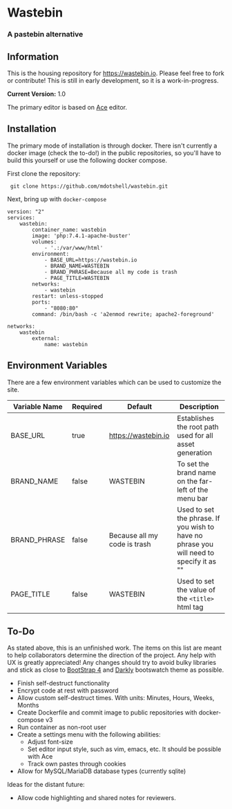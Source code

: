 # Wastebin
### A pastebin alternative

## Information

This is the housing repository for https://wastebin.io. Please feel free to fork or contribute! This is still in early development, so it is a work-in-progress.

**Current Version:** 1.0

The primary editor is based on [Ace](https://ace.c9.io/) editor.



## Installation
The primary mode of installation is through docker. There isn't currently a docker image (check the to-do!) in the public repositories, so you'll have to build this yourself or use the following docker compose.

First clone the repository:

```
 git clone https://github.com/mdotshell/wastebin.git
```

Next, bring up with `docker-compose`
```
version: "2"
services:
    wastebin:
        container_name: wastebin
        image: 'php:7.4.1-apache-buster'
        volumes:
            - '.:/var/www/html'
        environment:
            - BASE_URL=https://wastebin.io
            - BRAND_NAME=WASTEBIN
            - BRAND_PHRASE=Because all my code is trash
            - PAGE_TITLE=WASTEBIN
        networks:
            - wastebin
        restart: unless-stopped
        ports:
            - "8080:80"
        command: /bin/bash -c 'a2enmod rewrite; apache2-foreground'

networks:
    wastebin
        external:
            name: wastebin
```
## Environment Variables
There are a few environment variables which can be used to customize the site.

| Variable Name | Required | Default | Description |
|---|---|---|---|
| BASE_URL | true | https://wastebin.io | Establishes the root path used for all asset generation |
| BRAND_NAME | false | WASTEBIN | To set the brand name on the far-left of the menu bar |
| BRAND_PHRASE | false | Because all my code is trash | Used to set the phrase. If you wish to have no phrase you will need to specify it as "" |
| PAGE_TITLE | false | WASTEBIN | Used to set the value of the `<title>` html tag | 


## To-Do
As stated above, this is an unfinished work. The items on this list are meant to help collaborators determine the direction of the project. Any help with UX is greatly appreciated! Any changes should try to avoid bulky libraries and stick as close to [BootStrap 4](https://getbootstrap.com/) and [Darkly](https://bootswatch.com/darkly/) bootswatch theme as possible.

* Finish self-destruct functionality
* Encrypt code at rest with password
* Allow custom self-destruct times. With units: Minutes, Hours, Weeks, Months
* Create Dockerfile and commit image to public repositories with docker-compose v3
* Run container as non-root user
* Create a settings menu with the following abilities:
  * Adjust font-size
  * Set editor input style, such as vim, emacs, etc. It should be possible with Ace
  * Track own pastes through cookies
* Allow for MySQL/MariaDB database types (currently sqlite)

Ideas for the distant future:

* Allow code highlighting and shared notes for reviewers.